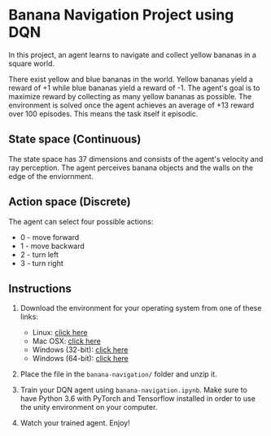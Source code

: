 # Banana Navigation Project using DQN



In this project, an agent learns to navigate and collect yellow bananas in a square world.

There exist yellow and blue bananas in the world. Yellow bananas yield a reward of +1 while blue bananas yield a reward of -1. 
The agent's goal is to maximize reward by collecting as many yellow bananas as possible. The environment is solved once the agent achieves an average of +13 reward over 100 episodes. This means the task itself it episodic.

## State space (Continuous)

The state space has 37 dimensions and consists of the agent's velocity and ray perception. The agent perceives banana objects and the walls on the edge of the enviornment.

## Action space (Discrete)

The agent can select four possible actions:

* 0 - move forward
* 1 - move backward
* 2 - turn left
* 3 - turn right

## Instructions

1. Download the environment for your operating system from one of these links:  
    * Linux: [click here](https://s3-us-west-1.amazonaws.com/udacity-drlnd/P1/Banana/Banana_Linux.zip)
    * Mac OSX: [click here](https://s3-us-west-1.amazonaws.com/udacity-drlnd/P1/Banana/Banana.app.zip)
    * Windows (32-bit): [click here](https://s3-us-west-1.amazonaws.com/udacity-drlnd/P1/Banana/Banana_Windows_x86.zip)
    * Windows (64-bit): [click here](https://s3-us-west-1.amazonaws.com/udacity-drlnd/P1/Banana/Banana_Windows_x86_64.zip)

2. Place the file in the `banana-navigation/` folder and unzip it.

3. Train your DQN agent using `banana-navigation.ipynb`. Make sure to have Python 3.6 with PyTorch and Tensorflow installed in order to use the unity environment on your computer.

4. Watch your trained agent. Enjoy!
